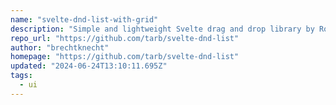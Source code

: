 ```yaml
---
name: "svelte-dnd-list-with-grid"
description: "Simple and lightweight Svelte drag and drop library by Rob Tarbath. Added grid functionality by Felix Tesche."
repo_url: "https://github.com/tarb/svelte-dnd-list"
author: "brechtknecht"
homepage: "https://github.com/tarb/svelte-dnd-list"
updated: "2024-06-24T13:10:11.695Z"
tags: 
  - ui
---
```

